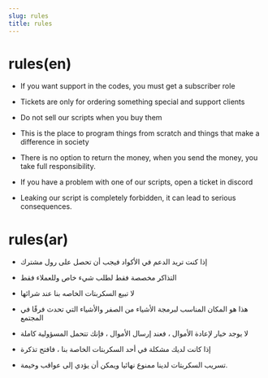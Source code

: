 ```yaml
---
slug: rules
title: rules
---
```


# rules(en)

* If you want support in the codes, you must get a subscriber role

* Tickets are only for ordering something special and support clients

* Do not sell our scripts when you buy them

* This is the place to program things from scratch and things that
make a difference in society

* There is no option to return the money, when you send the money,
you take full responsibility.

* If you have a problem with one of our scripts, open a ticket in discord

* Leaking our script is completely forbidden, it can lead to serious consequences.

# rules(ar)

* إذا كنت تريد الدعم في الأكواد فيجب أن تحصل على رول مشترك

* التذاكر مخصصة فقط لطلب شيء خاص وللعملاء فقط

* لا تبيع السكربتات الخاصه بنا عند شرائها

* هذا هو المكان المناسب لبرمجة الأشياء من الصفر والأشياء التي تحدث
فرقًا في المجتمع

* لا يوجد خيار لإعادة الأموال ، فعند إرسال الأموال ، فإنك تتحمل
المسؤولية كاملة

* إذا كانت لديك مشكلة في أحد السكربتات الخاصة بنا ، فافتح تذكرة

* تسريب السكربتات لدينا ممنوع نهائيا ويمكن أن يؤدي إلى عواقب وخيمة.